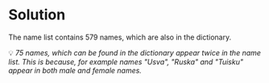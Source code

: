 # Solution

The name list contains 579 names, which are also in the dictionary.

💡 *75 names, which can be found in the dictionary appear twice in the name list. This is because, for example names "Usva", "Ruska" and "Tuisku" appear in both male and female names.*
